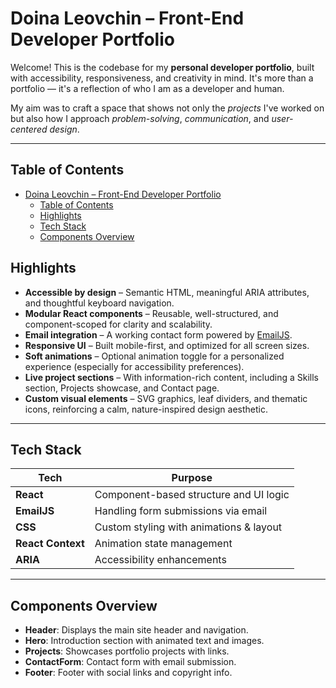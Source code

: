 # Doina Leovchin – Front-End Developer Portfolio

Welcome! This is the codebase for my **personal developer portfolio**, built with accessibility, responsiveness, and creativity in mind. It's more than a portfolio — it's a reflection of who I am as a developer and human.

My aim was to craft a space that shows not only the _projects_ I've worked on but also how I approach _problem-solving_, _communication_, and _user-centered design_.

---

## Table of Contents

- [Doina Leovchin – Front-End Developer Portfolio](#doina-leovchin--front-end-developer-portfolio)
  - [Table of Contents](#table-of-contents)
  - [Highlights](#highlights)
  - [Tech Stack](#tech-stack)
  - [Components Overview](#components-overview)

## Highlights

- **Accessible by design** – Semantic HTML, meaningful ARIA attributes, and thoughtful keyboard navigation.
- **Modular React components** – Reusable, well-structured, and component-scoped for clarity and scalability.
- **Email integration** – A working contact form powered by [EmailJS](https://www.emailjs.com/).
- **Responsive UI** – Built mobile-first, and optimized for all screen sizes.
- **Soft animations** – Optional animation toggle for a personalized experience (especially for accessibility preferences).
- **Live project sections** – With information-rich content, including a Skills section, Projects showcase, and Contact page.
- **Custom visual elements** – SVG graphics, leaf dividers, and thematic icons, reinforcing a calm, nature-inspired design aesthetic.

---

## Tech Stack

| Tech              | Purpose                                 |
| ----------------- | --------------------------------------- |
| **React**         | Component-based structure and UI logic  |
| **EmailJS**       | Handling form submissions via email     |
| **CSS**           | Custom styling with animations & layout |
| **React Context** | Animation state management              |
| **ARIA**          | Accessibility enhancements              |

---

## Components Overview

- **Header**: Displays the main site header and navigation.
- **Hero**: Introduction section with animated text and images.
- **Projects**: Showcases portfolio projects with links.
- **ContactForm**: Contact form with email submission.
- **Footer**: Footer with social links and copyright info.
